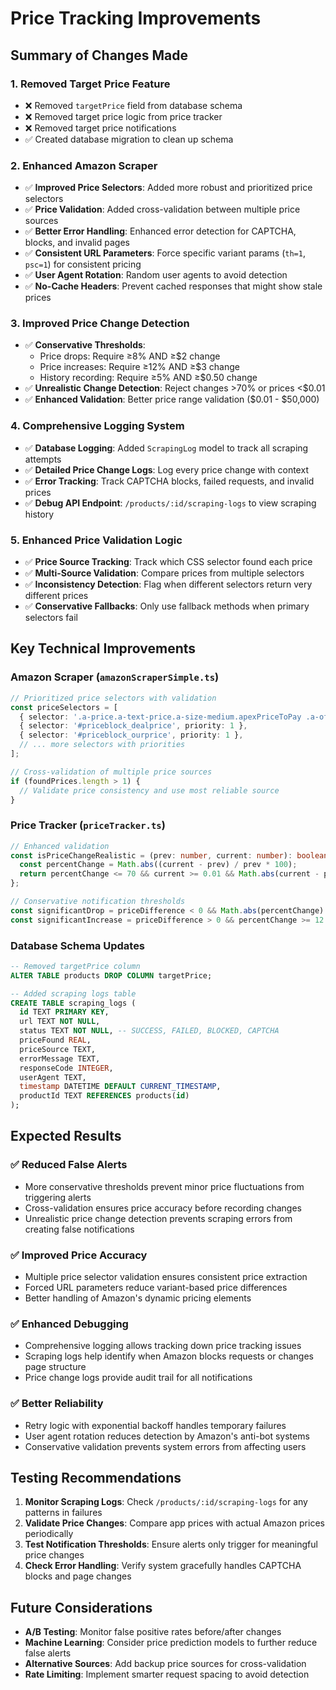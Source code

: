 # Price Tracking Improvements

## Summary of Changes Made

### 1. **Removed Target Price Feature**
- ❌ Removed `targetPrice` field from database schema
- ❌ Removed target price logic from price tracker
- ❌ Removed target price notifications
- ✅ Created database migration to clean up schema

### 2. **Enhanced Amazon Scraper**
- ✅ **Improved Price Selectors**: Added more robust and prioritized price selectors
- ✅ **Price Validation**: Added cross-validation between multiple price sources
- ✅ **Better Error Handling**: Enhanced error detection for CAPTCHA, blocks, and invalid pages
- ✅ **Consistent URL Parameters**: Force specific variant params (`th=1`, `psc=1`) for consistent pricing
- ✅ **User Agent Rotation**: Random user agents to avoid detection
- ✅ **No-Cache Headers**: Prevent cached responses that might show stale prices

### 3. **Improved Price Change Detection**
- ✅ **Conservative Thresholds**: 
  - Price drops: Require ≥8% AND ≥$2 change
  - Price increases: Require ≥12% AND ≥$3 change
  - History recording: Require ≥5% AND ≥$0.50 change
- ✅ **Unrealistic Change Detection**: Reject changes >70% or prices <$0.01
- ✅ **Enhanced Validation**: Better price range validation ($0.01 - $50,000)

### 4. **Comprehensive Logging System**
- ✅ **Database Logging**: Added `ScrapingLog` model to track all scraping attempts
- ✅ **Detailed Price Change Logs**: Log every price change with context
- ✅ **Error Tracking**: Track CAPTCHA blocks, failed requests, and invalid prices
- ✅ **Debug API Endpoint**: `/products/:id/scraping-logs` to view scraping history

### 5. **Enhanced Price Validation Logic**
- ✅ **Price Source Tracking**: Track which CSS selector found each price
- ✅ **Multi-Source Validation**: Compare prices from multiple selectors
- ✅ **Inconsistency Detection**: Flag when different selectors return very different prices
- ✅ **Conservative Fallbacks**: Only use fallback methods when primary selectors fail

## Key Technical Improvements

### Amazon Scraper (`amazonScraperSimple.ts`)
```typescript
// Prioritized price selectors with validation
const priceSelectors = [
  { selector: '.a-price.a-text-price.a-size-medium.apexPriceToPay .a-offscreen', priority: 1 },
  { selector: '#priceblock_dealprice', priority: 1 },
  { selector: '#priceblock_ourprice', priority: 1 },
  // ... more selectors with priorities
];

// Cross-validation of multiple price sources
if (foundPrices.length > 1) {
  // Validate price consistency and use most reliable source
}
```

### Price Tracker (`priceTracker.ts`)
```typescript
// Enhanced validation
const isPriceChangeRealistic = (prev: number, current: number): boolean => {
  const percentChange = Math.abs((current - prev) / prev * 100);
  return percentChange <= 70 && current >= 0.01 && Math.abs(current - prev) <= 1000;
};

// Conservative notification thresholds
const significantDrop = priceDifference < 0 && Math.abs(percentChange) >= 8 && absoluteDifference >= 2;
const significantIncrease = priceDifference > 0 && percentChange >= 12 && absoluteDifference >= 3;
```

### Database Schema Updates
```sql
-- Removed targetPrice column
ALTER TABLE products DROP COLUMN targetPrice;

-- Added scraping logs table
CREATE TABLE scraping_logs (
  id TEXT PRIMARY KEY,
  url TEXT NOT NULL,
  status TEXT NOT NULL, -- SUCCESS, FAILED, BLOCKED, CAPTCHA
  priceFound REAL,
  priceSource TEXT,
  errorMessage TEXT,
  responseCode INTEGER,
  userAgent TEXT,
  timestamp DATETIME DEFAULT CURRENT_TIMESTAMP,
  productId TEXT REFERENCES products(id)
);
```

## Expected Results

### ✅ **Reduced False Alerts**
- More conservative thresholds prevent minor price fluctuations from triggering alerts
- Cross-validation ensures price accuracy before recording changes
- Unrealistic price change detection prevents scraping errors from creating false notifications

### ✅ **Improved Price Accuracy**
- Multiple price selector validation ensures consistent price extraction
- Forced URL parameters reduce variant-based price differences
- Better handling of Amazon's dynamic pricing elements

### ✅ **Enhanced Debugging**
- Comprehensive logging allows tracking down price tracking issues
- Scraping logs help identify when Amazon blocks requests or changes page structure
- Price change logs provide audit trail for all notifications

### ✅ **Better Reliability**
- Retry logic with exponential backoff handles temporary failures
- User agent rotation reduces detection by Amazon's anti-bot systems
- Conservative validation prevents system errors from affecting users

## Testing Recommendations

1. **Monitor Scraping Logs**: Check `/products/:id/scraping-logs` for any patterns in failures
2. **Validate Price Changes**: Compare app prices with actual Amazon prices periodically
3. **Test Notification Thresholds**: Ensure alerts only trigger for meaningful price changes
4. **Check Error Handling**: Verify system gracefully handles CAPTCHA blocks and page changes

## Future Considerations

- **A/B Testing**: Monitor false positive rates before/after changes
- **Machine Learning**: Consider price prediction models to further reduce false alerts
- **Alternative Sources**: Add backup price sources for cross-validation
- **Rate Limiting**: Implement smarter request spacing to avoid detection
